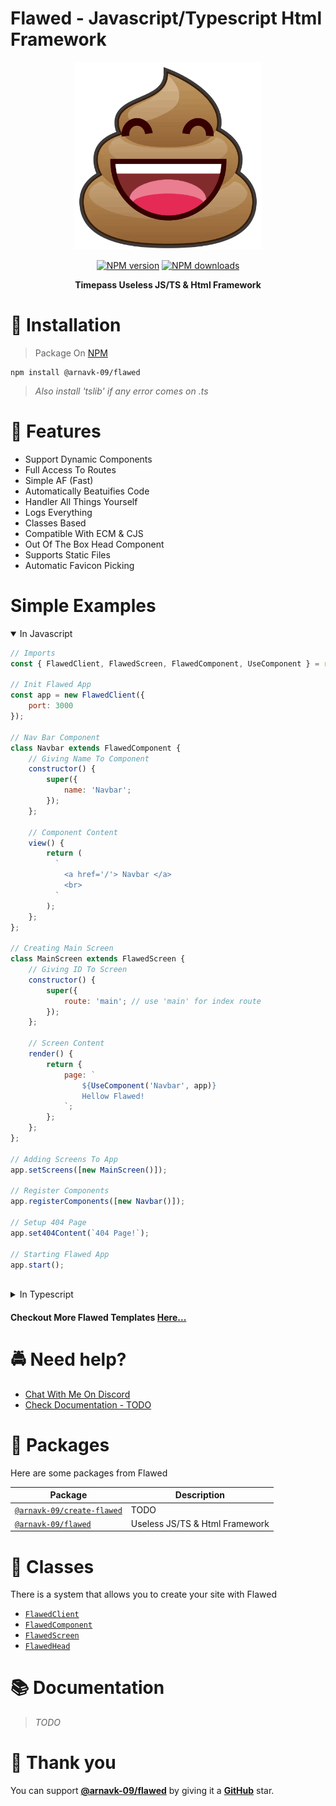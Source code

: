 # Flawed - Javascript/Typescript Html Framework
<div>
  <p align="center">
    <a href="https://github.com/ArnavK-09/flawed" target="_blank" rel="nofollow">
      <img src="https://raw.githubusercontent.com/ArnavK-09/flawed/main/FlawedLogo.png" width="300" />
    </a>
  </p>
  <div align="center" class="badge-container">
    <a href="https://www.npmjs.com/package/@arnavk-09/flawed"
      ><img
        src="https://img.shields.io/npm/v/@arnavk-09/flawed.svg?maxAge=3600"
        alt="NPM version"
    /></a>
    <a href="https://www.npmjs.com/package/@arnavk-09/flawed"
      ><img
        src="https://img.shields.io/npm/dt/@arnavk-09/flawed.svg?maxAge=3600"
        alt="NPM downloads"
    /></a>
  </div>
  <p align="center">
    <b> Timepass Useless JS/TS & Html Framework </b>
  </p>
</div>

# 💾 Installation

>  Package On [NPM](https://www.npmjs.com/package/@arnavk-09/flawed)

```
npm install @arnavk-09/flawed
```

> _Also install 'tslib' if any error comes on .ts_

# 🔑 Features

- Support Dynamic Components
- Full Access To Routes
- Simple AF (Fast)
- Automatically Beatuifies Code
- Handler All Things Yourself
- Logs Everything
- Classes Based
- Compatible With ECM & CJS
- Out Of The Box Head Component
- Supports Static Files
- Automatic Favicon Picking

# Simple Examples

<details open>
<summary>In Javascript</summary>


```js
// Imports 
const { FlawedClient, FlawedScreen, FlawedComponent, UseComponent } = require('@arnavk-09/flawed');

// Init Flawed App 
const app = new FlawedClient({
    port: 3000
});

// Nav Bar Component 
class Navbar extends FlawedComponent {
    // Giving Name To Component
    constructor() {
        super({
            name: 'Navbar';
        });
    };

    // Component Content 
    view() {
        return (
          `
            <a href='/'> Navbar </a>
            <br>
          `
        );
    };
};

// Creating Main Screen 
class MainScreen extends FlawedScreen {
    // Giving ID To Screen
    constructor() {
        super({
            route: 'main'; // use 'main' for index route
        });
    };

    // Screen Content  
    render() {
        return {
            page: `
                ${UseComponent('Navbar', app)}
                Hellow Flawed!
            `;
        };
    };
};

// Adding Screens To App 
app.setScreens([new MainScreen()]);

// Register Components 
app.registerComponents([new Navbar()]);

// Setup 404 Page 
app.set404Content(`404 Page!`);

// Starting Flawed App 
app.start();
```

</details>

<br>

<details>
<summary>In Typescript</summary>


```ts
// Imports 
import { FlawedClient, FlawedScreen, FlawedComponent, UseComponent } from '@arnavk-09/flawed';

// Init Flawed App 
const app = new FlawedClient({
    port: 3000
});

// Nav Bar Component 
class Navbar extends FlawedComponent {
    // Giving Name To Component
    constructor() {
        super({
            name: 'Navbar';
        });
    };

    // Component Content 
    view() {
        return (
          `
            <a href='/'> Navbar </a>
            <br>
          `
        );
    };
};

// Creating Main Screen 
class MainScreen extends FlawedScreen {
    // Giving ID To Screen
    constructor() {
        super({
            route: 'main' // use 'main' for index route
        });
    };

    // Screen Content  
    render() {
        return {
            page: `
                ${UseComponent('Navbar', app)}
                Hellow Flawed!
            `
        };
    };
};

// Adding Screens To App 
app.setScreens([new MainScreen()]);

// Register Components 
app.registerComponents([new Navbar()]);

// Setup 404 Page 
app.set404Content(`404 Page!`);

// Starting Flawed App 
app.start();
```


</details>

#### Checkout More Flawed Templates [Here...](https://github.com/ArnavK-09)


# 🚔 Need help?

- [Chat With Me On Discord](https://discord.gg/V3WBURuh4N)
- [Check Documentation - TODO](https://github.com/ArnavK-09/flawed)

# 🎒 Packages

Here are some packages from Flawed

| Package                                                                        | Description                                                  |
| ------------------------------------------------------------------------------ | ------------------------------------------------------------ |
| [`@arnavk-09/create-flawed`](https://www.npmjs.com/package/@arnavk-09/flawed)                    | TODO                        |
| [`@arnavk-09/flawed`](https://www.npmjs.com/package/@arnavk-09/flawed)                           | Useless JS/TS & Html Framework         |

# 💪 Classes

There is a system that allows you to create your site with Flawed

- [`FlawedClient`](https://github.com/ArnavK-09/flawed/blob/main/src/FlawedClient.ts)
- [`FlawedComponent`](https://github.com/ArnavK-09/flawed/blob/main/src/classes/FlawedComponent.ts)
- [`FlawedScreen`](https://github.com/ArnavK-09/flawed/blob/main/src/classes/FlawedScreen.ts)
- [`FlawedHead`](https://github.com/ArnavK-09/flawed/blob/main/src/classes/FlawedHead.ts)

# 📚 Documentation

> _TODO_

# 💝 Thank you

You can support **[@arnavk-09/flawed](https://www.npmjs.com/package/@arnavk-09/flawed)** by giving it a **[GitHub](https://github.com/ArnavK-09/flawed)** star.